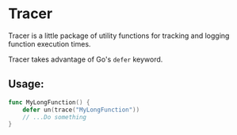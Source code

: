 # Tracer

Tracer is a little package of utility functions for tracking and logging function execution times.

Tracer takes advantage of Go's `defer` keyword.

## Usage:
``` go
func MyLongFunction() {
    defer un(trace("MyLongFunction"))
    // ...Do something
}
``` 